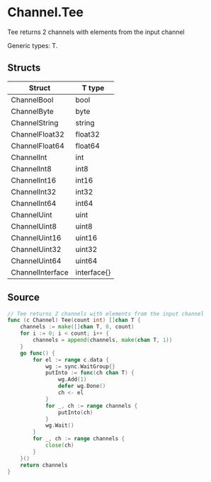 # Channel.Tee

Tee returns 2 channels with elements from the input channel

Generic types: T.

## Structs

| Struct | T type |
| ------ | ------ |
| ChannelBool | bool |
| ChannelByte | byte |
| ChannelString | string |
| ChannelFloat32 | float32 |
| ChannelFloat64 | float64 |
| ChannelInt | int |
| ChannelInt8 | int8 |
| ChannelInt16 | int16 |
| ChannelInt32 | int32 |
| ChannelInt64 | int64 |
| ChannelUint | uint |
| ChannelUint8 | uint8 |
| ChannelUint16 | uint16 |
| ChannelUint32 | uint32 |
| ChannelUint64 | uint64 |
| ChannelInterface | interface{} |


## Source

```go
// Tee returns 2 channels with elements from the input channel
func (c Channel) Tee(count int) []chan T {
	channels := make([]chan T, 0, count)
	for i := 0; i < count; i++ {
		channels = append(channels, make(chan T, 1))
	}
	go func() {
		for el := range c.data {
			wg := sync.WaitGroup{}
			putInto := func(ch chan T) {
				wg.Add(1)
				defer wg.Done()
				ch <- el
			}
			for _, ch := range channels {
				putInto(ch)
			}
			wg.Wait()
		}
		for _, ch := range channels {
			close(ch)
		}
	}()
	return channels
}
```

